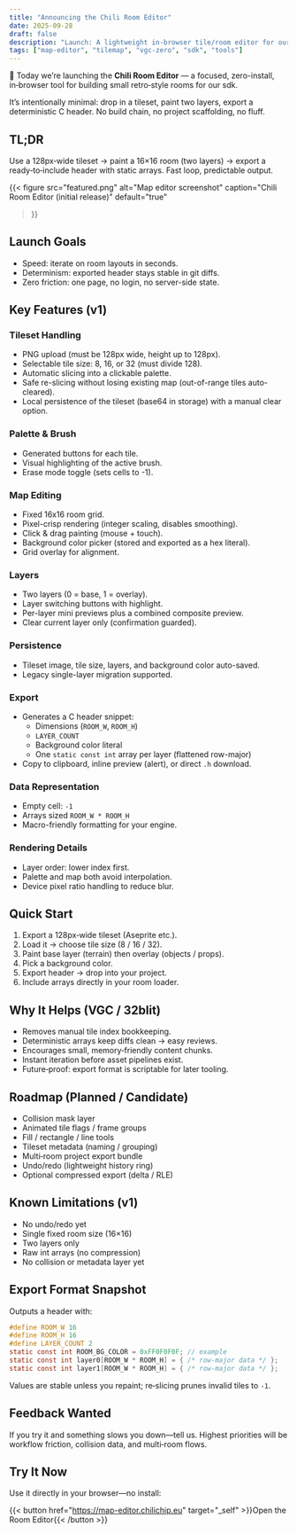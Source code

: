 ```yaml
---
title: "Announcing the Chili Room Editor"
date: 2025-09-28
draft: false
description: "Launch: A lightweight in‑browser tile/room editor for our sdk — fast iteration, deterministic C header export."
tags: ["map-editor", "tilemap", "vgc-zero", "sdk", "tools"]
---
```


🚀 Today we’re launching the **Chili Room Editor** — a focused, zero-install, in‑browser tool for building small retro‑style rooms for our sdk.

It’s intentionally minimal: drop in a tileset, paint two layers, export a deterministic C header. No build chain, no project scaffolding, no fluff.

## TL;DR
Use a 128px‑wide tileset → paint a 16×16 room (two layers) → export a ready‑to‑include header with static arrays. Fast loop, predictable output.

{{< figure
  src="featured.png"
  alt="Map editor screenshot"
  caption="Chili Room Editor (initial release)"
  default="true"
>}}

## Launch Goals
- Speed: iterate on room layouts in seconds.
- Determinism: exported header stays stable in git diffs.
- Zero friction: one page, no login, no server-side state.

## Key Features (v1)

### Tileset Handling
- PNG upload (must be 128px wide, height up to 128px).
- Selectable tile size: 8, 16, or 32 (must divide 128).
- Automatic slicing into a clickable palette.
- Safe re-slicing without losing existing map (out-of-range tiles auto-cleared).
- Local persistence of the tileset (base64 in storage) with a manual clear option.

### Palette & Brush
- Generated buttons for each tile.
- Visual highlighting of the active brush.
- Erase mode toggle (sets cells to -1).

### Map Editing
- Fixed 16x16 room grid.
- Pixel-crisp rendering (integer scaling, disables smoothing).
- Click & drag painting (mouse + touch).
- Background color picker (stored and exported as a hex literal).
- Grid overlay for alignment.

### Layers
- Two layers (0 = base, 1 = overlay).
- Layer switching buttons with highlight.
- Per-layer mini previews plus a combined composite preview.
- Clear current layer only (confirmation guarded).

### Persistence
- Tileset image, tile size, layers, and background color auto-saved.
- Legacy single-layer migration supported.

### Export
- Generates a C header snippet:
  - Dimensions (`ROOM_W`, `ROOM_H`)
  - `LAYER_COUNT`
  - Background color literal
  - One `static const int` array per layer (flattened row-major)
- Copy to clipboard, inline preview (alert), or direct `.h` download.

### Data Representation
- Empty cell: `-1`
- Arrays sized `ROOM_W * ROOM_H`
- Macro-friendly formatting for your engine.

### Rendering Details
- Layer order: lower index first.
- Palette and map both avoid interpolation.
- Device pixel ratio handling to reduce blur.

## Quick Start
1. Export a 128px‑wide tileset (Aseprite etc.).
2. Load it → choose tile size (8 / 16 / 32).
3. Paint base layer (terrain) then overlay (objects / props).
4. Pick a background color.
5. Export header → drop into your project.
6. Include arrays directly in your room loader.

## Why It Helps (VGC / 32blit)
- Removes manual tile index bookkeeping.
- Deterministic arrays keep diffs clean → easy reviews.
- Encourages small, memory‑friendly content chunks.
- Instant iteration before asset pipelines exist.
- Future‑proof: export format is scriptable for later tooling.

## Roadmap (Planned / Candidate)
- Collision mask layer
- Animated tile flags / frame groups
- Fill / rectangle / line tools
- Tileset metadata (naming / grouping)
- Multi‑room project export bundle
- Undo/redo (lightweight history ring)
- Optional compressed export (delta / RLE)

## Known Limitations (v1)
- No undo/redo yet
- Single fixed room size (16×16)
- Two layers only
- Raw int arrays (no compression)
- No collision or metadata layer yet

## Export Format Snapshot
Outputs a header with:
```c
#define ROOM_W 16
#define ROOM_H 16
#define LAYER_COUNT 2
static const int ROOM_BG_COLOR = 0xFF0F0F0F; // example
static const int layer0[ROOM_W * ROOM_H] = { /* row-major data */ };
static const int layer1[ROOM_W * ROOM_H] = { /* row-major data */ };
```
Values are stable unless you repaint; re‑slicing prunes invalid tiles to `-1`.

## Feedback Wanted
If you try it and something slows you down—tell us. Highest priorities will be workflow friction, collision data, and multi‑room flows.

## Try It Now
Use it directly in your browser—no install:

{{< button href="https://map-editor.chilichip.eu" target="_self" >}}Open the Room Editor{{< /button >}}